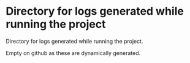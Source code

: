 Directory for logs generated while running the project
=======
Directory for logs generated while running the project. 

Empty on github as these are dynamically generated.
